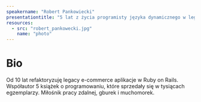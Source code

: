 ```yaml
---
speakername: "Robert Pankowiecki"
presentationtitle: "5 lat z życia programisty języka dynamicznego w legacy projekcie: sinusoida meta-programowania"
resources:
  - src: "robert_pankowecki.jpg"
    name: "photo"
---
```


# Bio

Od 10 lat refaktoryzuję legacy e-commerce aplikacje w Ruby on Rails. Współautor 5 książek o programowaniu, które sprzedały się w tysiącach egzemplarzy. Miłośnik pracy zdalnej, gburek i muchomorek. 
